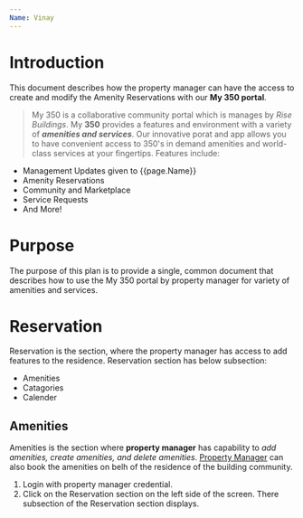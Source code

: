 ```yaml
---
Name: Vinay
---
```


# Introduction

This document describes how the property manager can have the access to create
and modify the Amenity Reservations with our **My 350 portal**.

> My 350 is a collaborative community portal which is manages by _Rise Buildings_. My
**350** provides a features and environment with a variety of _**amenities and services**_.
Our innovative porat and app allows you to have convenient access to 350's in
demand amenities and world-class services at your fingertips.
Features include:

* Management Updates given to {{page.Name}}
* Amenity Reservations
* Community and Marketplace
* Service Requests
* And More!

# Purpose

The purpose of this plan is to provide a single, common document that describes
how to use the My 350 portal by property manager for variety of amenities and
services.

# Reservation

Reservation is the section, where the property manager has access to add features to the
residence. Reservation section has below subsection:

- Amenities
- Catagories
- Calender

## Amenities

Amenities is the section where **property manager** has capability to _add amenities, create
amenities, and delete amenities_. [Property Manager](https://www.bing.com/search?q=property+manager&form=ANNTH1&refig=3abda6fc50e74cf2a309d2e25bd16e63) can also book the amenities on belh of
the residence of the building community.

1. Login with property manager credential.
2. Click on the Reservation section on the left side of the screen. There subsection of the
Reservation section displays.
